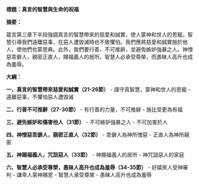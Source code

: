 **標題：真言的智慧與生命的祝福**

**摘要：**

箴言第三章下半段強調真言的智慧帶來的慈愛和誠實，使人蒙神和世人的恩寵。智慧引導我們遠離惡事，在惡人遭毀滅時也不致懼怕。我們應將慈愛和誠實施於他人，使他們也蒙恩典。此外，我們要行善，不可推辭，並避免嫉妒強暴之人。神憎惡乖僻人，親密正直人，賜福義人的居所。智慧人必承受尊榮，而愚昧人高升也成為羞辱。

**大綱：**

**一、真言的智慧帶來慈愛和誠實（21-26節）**
    - 謹守真智慧，蒙神和世人的恩寵
    - 遠離惡事，不懼怕惡人遭毀滅

**二、行善不可推辭（27-30節）**
    - 有行善的力量，不可推辭
    - 施比受更為有福

**三、避免嫉妒和傷害他人（31節）**
    - 不可嫉妒強暴之人
    - 不可加害於人

**四、神憎惡乖僻人，親密正直人（32節）**
    - 乖僻人為神所憎惡
    - 正直人為神所親密

**五、神賜福義人，咒詛惡人（33節）**
    - 神賜福義人的居所
    - 神咒詛惡人的家庭

**六、智慧人必承受尊榮，愚昧人高升也成為羞辱（34-35節）**
    - 好嬉笑人受神審判
    - 謙卑人蒙神賜恩
    - 智慧人承受尊榮
    - 愚昧人高升也成為羞辱
